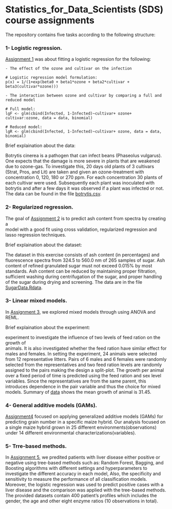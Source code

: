 # Statistics_for_Data_Scientists (SDS) course assignments

The repository contains five tasks according to the following structure:


### 1- Logistic regression.

[Assignment 1](https://github.com/IbrahimElzahaby/Statistics_for_Data_Scientists_-SDS-/tree/de266842554fdf70f1886d60145c4f58b3021669/logistic_regression) was about fitting a logistic regression for the following:

    - The effect of the ozone and cultivar on the infection
    
    # Logistic regression model formulation:
    p(x) = 1/(1+exp(beta0 + beta1*ozone + beta2*cultivar + beta3(cultivar*ozone)))
    
    - The interaction between ozone and cultivar by comparing a full and reduced model
    
    # Full model:
    lgF <- glm(cbind(Infected, 1-Infected)~cultivar+ ozone+ cultivar:ozone, data = data, binomial)
    
    # Reduced model:
    lgR <- glm(cbind(Infected, 1-Infected)~cultivar+ ozone, data = data, binomial)
    
Brief explaination about the data:

Botrytis cinerea is a pathogen that can infect beans (Phaseolus vulgarus). One expects that 
the damage is more severe in plants that are weakened due to ozone-gas. To investigate this, 
20 days old plants of 3 cultivars (Strat, Pros, and Lit) are taken and given an 
ozone-treatment with concentration 0, 120, 180 or 270 ppm. For each concentration 30 plants of 
each cultivar were used. Subsequently each plant was inoculated with botrytis and after a few 
days it was observed if a plant was infected or not. The data can be found in the file 
[botrytis.csv](https://github.com/IbrahimElzahaby/Statistics_for_Data_Scientists_-SDS-/blob/b72f36e346b84e380502bfcbf1a9bffe4285d323/logistic_regression/botrytis.csv).


### 2- Regularized regression.

The goal of [Assignment 2](https://github.com/IbrahimElzahaby/Statistics_for_Data_Scientists_-SDS-/tree/de266842554fdf70f1886d60145c4f58b3021669/regularized_regression) is to predict ash content from spectra by creating a  
model with a good fit using cross validation, regularized regression and lasso regression techniques.

Brief explaination about the dataset: 

The dataset in this exercise consists of ash content (in percentages) and fluorescence spectra 
from 324.5 to 560.0 nm of 265 samples of sugar. Ash content of refined granulated sugar must 
not exceed 0.015% by most standards. Ash content can be reduced by maintaining proper 
filtration, sufficient washing during centrifugation of the sugar, and proper handling of the 
sugar during drying and screening. The data are in the file 
[SugarData.Rdata](https://github.com/IbrahimElzahaby/Statistics_for_Data_Scientists_-SDS-/blob/de266842554fdf70f1886d60145c4f58b3021669/regularized_regression/SugarData.Rdata).


### 3- Linear mixed models.

In [Assignment 3](https://github.com/IbrahimElzahaby/Statistics_for_Data_Scientists_-SDS-/tree/de266842554fdf70f1886d60145c4f58b3021669/linear_mixed_models), we explored mixed models through using ANOVA and REML.

Brief explaination about the experiment:

experiment to investigate the influence of two levels of feed ration on the growth of    
animals. It is also investigated whether the feed ration have similar effect for males and 
females. In setting the experiment, 24 animals were selected from 12 representative litters. 
Pairs of 6 males and 6 females were randomly selected from the representatives and two feed 
ration levels are randomly assigned to the pairs making the design a split-plot. The growth 
per animal over a fixed period of time is predicted using the feed ration and sex level 
variables. Since the representatives are from the same parent, this introduces dependence in 
the pair variable and thus the choice for mixed models. Summary of 
[data](https://github.com/IbrahimElzahaby/Statistics_for_Data_Scientists_-SDS-/blob/4adaa52b5a0548e731ae9901c496d35d05197d00/linear_mixed_models/DATARationSplitPlot.txt) shows the mean growth of animal is 31.45. 


### 4- General additive models (GAMs).

[Assignment4](https://github.com/IbrahimElzahaby/Statistics_for_Data_Scientists_-SDS-/tree/de266842554fdf70f1886d60145c4f58b3021669/general_additive_models_(GAMs)) focused on applying generalized additive 
models (GAMs) for predicting grain number in a specific maize hybrid. Our analysis focused on 
a single maize hybrid grown in 25 different environments(observations) under 14 different 
environmental characterizations(variables).


### 5- Trre-based methods.

In [Assignment 5](https://github.com/IbrahimElzahaby/Statistics_for_Data_Scientists_-SDS-/tree/de266842554fdf70f1886d60145c4f58b3021669/tree-based_classification), we predited patients with liver disease either positive or negative using tree-based methods such as: Random Forest, Bagging, and Boosting algorithms with different settings and hyperparameters to investigate the different accuracy in each model, Also, the specificity and sensitivity to measure the performance of all classification models. Moreover, the logistic regression was used to predict positive cases with a liver disease and the comparison was applied with the tree-based methods. The provided datasets contain 400 patient’s profiles which includes the gender, the age and other eight enzyme ratios (10 observations in total).


